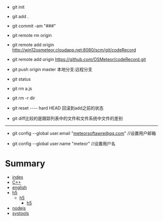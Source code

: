 * git init
* git add .
* git commit -am "###"    
* git remote rm origin
* git remote add origin http://win12osmeteor.cloudapp.net:8080/scm/git/codeRecord
* git remote add origin https://github.com/OSMeteor/codeRecord.git

* git push origin master 本地分支:远程分支


* git status
* git rm a.js
* git rm -r dir
* git reset ---- hard HEAD 回滚到add之前的状态
* git diff比较的是跟踪列表中的文件和文件系统中文件的差别



________
 * git config --global user.email "meteorsoftawre@qq.com" //设置用户邮箱

 * git config --global user.name "meteor" //设置用户名
 
 # Summary
 * [index](README.md) 
 * [C++](C++/README.md) 
 * [english](english/1.md) 
 * [h5](h5/tools.md) 
     * [h5](h5/tools.md) 
         * [h5](h5/tools.md) 
 * [nodejs](nodejs/modules.md) 
 * [systools](systools/wintools.md) 
